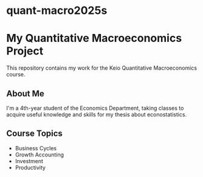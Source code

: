 # quant-macro2025s
# My Quantitative Macroeconomics Project

This repository contains my work for the Keio Quantitative Macroeconomics course.

## About Me
I'm a 4th-year student of the Economics Department, taking classes to acquire useful knowledge and skills for my thesis about econostatistics.

## Course Topics
- Business Cycles
- Growth Accounting
- Investment
- Productivity
